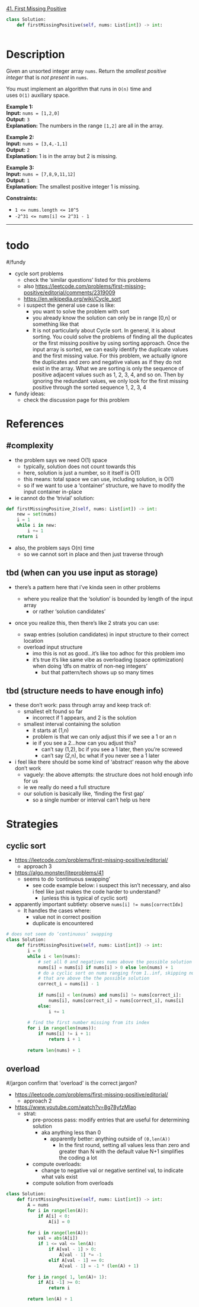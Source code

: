 [41. First Missing Positive](https://leetcode.com/problems/first-missing-positive/)

```python
class Solution:
    def firstMissingPositive(self, nums: List[int]) -> int:
        
```

# Description

Given an unsorted integer array `nums`. Return the _smallest positive integer_ that is _not present_ in `nums`.

You must implement an algorithm that runs in `O(n)` time and uses `O(1)` auxiliary space.

**Example 1:**  
**Input:** `nums = [1,2,0]`  
**Output:** `3`  
**Explanation:** The numbers in the range `[1,2]` are all in the array.

**Example 2:**  
**Input:** `nums = [3,4,-1,1]`  
**Output:** `2`  
**Explanation:** 1 is in the array but 2 is missing.

**Example 3:**  
**Input:** `nums = [7,8,9,11,12]`  
**Output:** `1`  
**Explanation:** The smallest positive integer 1 is missing.

**Constraints:**
- `1 <= nums.length <= 10^5`
- `-2^31 <= nums[i] <= 2^31 - 1`

---

# todo

#/fundy 
- cycle sort problems
	- check the ‘similar questions’ listed for this problems
	- also https://leetcode.com/problems/first-missing-positive/editorial/comments/2319009
	- https://en.wikipedia.org/wiki/Cycle_sort
	- i suspect the general use case is like:
		- you want to solve the problem with sort
		- you already know the solution can only be in range [0,n] or something like that
		- It is not particularly about Cycle sort. In general, it is about sorting. You could solve the problems of finding all the duplicates or the first missing positive by using sorting approach. Once the input array is sorted, we can easily identify the duplicate values and the first missing value. For this problem, we actually ignore the duplicates and zero and negative values as if they do not exist in the array. What we are sorting is only the sequence of positive adjacent values such as 1, 2, 3, 4, and so on. Then by ignoring the redundant values, we only look for the first missing positive through the sorted sequence 1, 2, 3, 4
- fundy ideas:
	- check the discussion page for this problem


# References

## #complexity 
- the problem says we need O(1) space
	- typically, solution does not count towards this
	- here, solution is just a number, so it itself is O(1)
	- this means: total space we can use, including solution, is O(1)
	- so if we want to use a ‘container’ structure, we have to modify the input container in-place
- ie cannot do the ‘trivial’ solution:

```python
def firstMissingPositive_2(self, nums: List[int]) -> int:
	new = set(nums)
	i = 1
	while i in new:
		i += 1
	return i
```


- also, the problem says O(n) time
	- so we cannot sort in place and then just traverse through

## tbd (when can you use input as storage)
- there’s a pattern here that i’ve kinda seen in other problems
	- where you realize that the ‘solution’ is bounded by length of the input array
		- or rather ‘solution candidates’

- once you realize this, then there’s like 2 strats you can use:
	- swap entries (solution candidates) in input structure to their correct location
	- overload input structure
		- imo this is not as good…it’s like too adhoc for this problem imo
		- it’s true it’s like same vibe as overloading (space optimization) when doing ‘dfs on matrix of non-neg integers’
			- but that pattern/tech shows up so many times



## tbd (structure needs to have enough info)
- these don’t work: pass through array and keep track of:
	- smallest elt found so far
		- incorrect if 1 appears, and 2 is the solution
	- smallest interval containing the solution
		- it starts at (1,n)
		- problem is that we can only adjust this if we see a 1 or an n
		- ie if you see a 2…how can you adjust this?
			- can’t say (1,2), bc if you see a 1 later, then you’re screwed
			- can’t say (2,n), bc what if you never see a 1 later
- i feel like there should be some kind of ‘abstract’ reason why the above don’t work
	- vaguely: the above attempts: the structure does not hold enough info for us
	- ie we really do need a full structure
	- our solution is basically like, ‘finding the first gap’
		- so a single number or interval can’t help us here




# Strategies


## cyclic sort
- https://leetcode.com/problems/first-missing-positive/editorial/
	- approach 3
- https://algo.monster/liteproblems/41
	- seems to do ‘continuous swapping’
		- see code example below: i suspect this isn’t necessary, and also i feel like just makes the code harder to understand?
			- (unless this is typical of cyclic sort)
- apparently important subtlety: observe `nums[i] != nums[correctIdx]`
	- It handles the cases where:
		- value not in correct position
		- duplicate is encountered

```python
# does not seem do ‘continuous’ swapping
class Solution: 
	def firstMissingPositive(self, nums: List[int]) -> int: 
		i = 0
		while i < len(nums):
			# set all 0 and negatives nums above the possible solution 
			nums[i] = nums[i] if nums[i] > 0 else len(nums) + 1 
			# do a cyclic sort on nums ranging from 1..inf, skipping numbers 
			# that are above the the possible solution 
			correct_i = nums[i] - 1 
		
			if nums[i] < len(nums) and nums[i] != nums[correct_i]:
				nums[i], nums[correct_i] = nums[correct_i], nums[i]
			else:
				i += 1
				
		# find the first number missing from its index
		for i in range(len(nums)):
			if nums[i] != i + 1:
				return i + 1
				
		return len(nums) + 1
```

## overload

#/jargon confirm that 'overload' is the correct jargon?

- https://leetcode.com/problems/first-missing-positive/editorial/
	- approach 2
- https://www.youtube.com/watch?v=8g78yfzMlao
	- strat:
		- pre-process pass: modify entries that are useful for determining solution
			- aka anything less than 0
				- apparently better: anything outside of `(0,len(A))`
					- In the first round, setting all values less than zero and greater than N with the default value N+1 simplifies the coding a lot
		- compute overloads:
			- change to negative val or negative sentinel val, to indicate what vals exist
		- compute solution from overloads




```python
class Solution:
    def firstMissingPositive(self, nums: List[int]) -> int:
        A = nums
        for i in range(len(A)):
            if A[i] < 0:
                A[i] = 0
            
        for i in range(len(A)):
            val = abs(A[i])
            if 1 <= val <= len(A):
                if A[val - 1] > 0:
                    A[val - 1] *= -1
                elif A[val - 1] == 0:
                    A[val - 1] = -1 * (len(A) + 1)
        
        for i in range( 1, len(A)+ 1):
            if A[i -1] >= 0:
                return i
        
        return len(A) + 1
        

```
